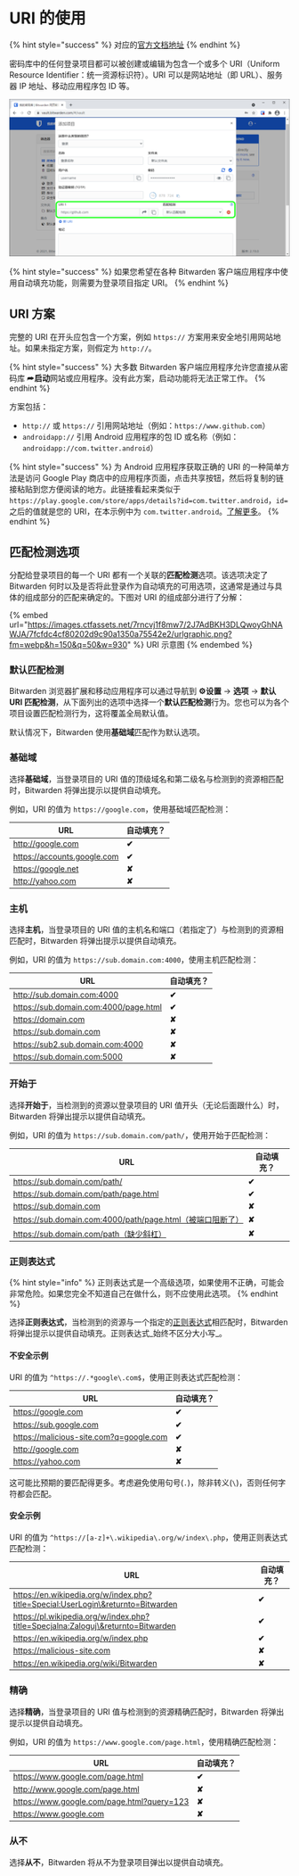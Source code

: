 # URI 的使用

{% hint style="success" %}
对应的[官方文档地址](https://bitwarden.com/help/article/uri-match-detection/)
{% endhint %}

密码库中的任何登录项目都可以被创建或编辑为包含一个或多个 URI（Uniform Resource Identifier：统一资源标识符）。URI 可以是网站地址（即 URL）、服务器 IP 地址、移动应用程序包 ID 等。

![网页密码库中登录项目的 URI 字段](../../.gitbook/assets/uri.png)

{% hint style="success" %}
如果您希望在各种 Bitwarden 客户端应用程序中使用自动填充功能，则需要为登录项目指定 URI。
{% endhint %}

## URI 方案 <a href="#uri-schemes" id="uri-schemes"></a>

完整的 URI 在开头应包含一个方案，例如 `https://` 方案用来安全地引用网站地址。如果未指定方案，则假定为 `http://`。

{% hint style="success" %}
大多数 Bitwarden 客户端应用程序允许您直接从密码库 ⮫**启动**网站或应用程序。没有此方案，启动功能将无法正常工作。
{% endhint %}

方案包括：

* `http://` 或 `https://` 引用网站地址（例如：`https://www.github.com`）
* `androidapp://` 引用 Android 应用程序的包 ID 或名称（例如：`androidapp://com.twitter.android`）

{% hint style="success" %}
为 Android 应用程序获取正确的 URI 的一种简单方法是访问 Google Play 商店中的应用程序页面，点击共享按钮，然后将复制的链接粘贴到您方便阅读的地方。此链接看起来类似于 `https://play.google.com/store/apps/details?id=com.twitter.android`，`id=` 之后的值就是您的 URI，在本示例中为 `com.twitter.android`。[了解更多](blacklisting-uris.md#android-app-uris)。
{% endhint %}

## 匹配检测选项 <a href="#match-detection-options" id="match-detection-options"></a>

分配给登录项目的每一个 URI 都有一个关联的**匹配检测**选项。该选项决定了 Bitwarden 何时以及是否将此登录作为自动填充的可用选项，这通常是通过与具体的组成部分的匹配来确定的。下图对 URI 的组成部分进行了分解：

{% embed url="https://images.ctfassets.net/7rncvj1f8mw7/2J7AdBKH3DLQwoyGhNAWJA/7fcfdc4cf80202d9c90a1350a75542e2/urlgraphic.png?fm=webp&h=150&q=50&w=930" %}
URI 示意图
{% endembed %}

### 默认匹配检测 <a href="#default-match-detection" id="default-match-detection"></a>

Bitwarden 浏览器扩展和移动应用程序可以通过导航到 **⚙️设置** → **选项** → **默认 URI 匹配检测**，从下面列出的选项中选择一个**默认匹配检测**行为。您也可以为各个项目设置匹配检测行为，这将覆盖全局默认值。

默认情况下，Bitwarden 使用**基础域**匹配作为默认选项。

### 基础域 <a href="#base-domain" id="base-domain"></a>

选择**基础域**，当登录项目的 URI 值的顶级域名和第二级名与检测到的资源相匹配时，Bitwarden 将弹出提示以提供自动填充。

例如，URI 的值为 `https://google.com`，使用基础域匹配检测：

| URL                         | 自动填充？  |
| --------------------------- | ------ |
| http://google.com           | **✔︎** |
| https://accounts.google.com | **✔︎** |
| https://google.net          | **✘**  |
| http://yahoo.com            | **✘**  |

### 主机 <a href="#host" id="host"></a>

选择**主机**，当登录项目的 URI 值的主机名和端口（若指定了）与检测到的资源相匹配时，Bitwarden 将弹出提示以提供自动填充。

例如，URI 的值为 `https://sub.domain.com:4000`，使用主机匹配检测：

| URL                                   | 自动填充？  |
| ------------------------------------- | ------ |
| http://sub.domain.com:4000            | **✔︎** |
| https://sub.domain.com:4000/page.html | **✔︎** |
| https://domain.com                    | **✘**  |
| https://sub.domain.com                | **✘**  |
| https://sub2.sub.domain.com:4000      | **✘**  |
| https://sub.domain.com:5000           | **✘**  |

### 开始于 <a href="#starts-with" id="starts-with"></a>

选择**开始于**，当检测到的资源以登录项目的 URI 值开头（无论后面跟什么）时，Bitwarden 将弹出提示以提供自动填充。

例如，URI 的值为 `https://sub.domain.com/path/`，使用开始于匹配检测：

| URL                                                | 自动填充？  |
| -------------------------------------------------- | ------ |
| https://sub.domain.com/path/                       | **✔︎** |
| https://sub.domain.com/path/page.html              | **✔︎** |
| https://sub.domain.com                             | **✘**  |
| https://sub.domain.com:4000/path/page.html（被端口阻断了） | **✘**  |
| https://sub.domain.com/path（缺少斜杠）                  | **✘**  |

### 正则表达式 <a href="#regular-expression" id="regular-expression"></a>

{% hint style="info" %}
正则表达式是一个高级选项，如果使用不正确，可能会非常危险。如果您完全不知道自己在做什么，则不应使用此选项。
{% endhint %}

选择**正则表达式**，当检测到的资源与一个指定的[正则表达式](https://zh.wikipedia.org/wiki/%E6%AD%A3%E5%88%99%E8%A1%A8%E8%BE%BE%E5%BC%8F)相匹配时，Bitwarden 将弹出提示以提供自动填充。正则表达式_始终不区分大小写_。

#### 不安全示例 <a href="#unsafe-example" id="unsafe-example"></a>

URI 的值为 `^https://.*google\.com$`，使用正则表达式匹配检测：

| URL                                     | 自动填充？  |
| --------------------------------------- | ------ |
| https://google.com                      | **✔︎** |
| https://sub.google.com                  | **✔︎** |
| https://malicious-site.com?q=google.com | **✔︎** |
| http://google.com                       | **✘**  |
| https://yahoo.com                       | **✘**  |

这可能比预期的要匹配得更多。考虑避免使用句号(`.`)，除非转义(`\`)，否则任何字符都会匹配。

#### 安全示例 <a href="#safe-example" id="safe-example"></a>

URI 的值为 `^https://[a-z]+\.wikipedia\.org/w/index\.php`，使用正则表达式匹配检测：

| URL                                                                              | 自动填充？  |
| -------------------------------------------------------------------------------- | ------ |
| https://en.wikipedia.org/w/index.php?title=Special:UserLogin\&returnto=Bitwarden | **✔︎** |
| https://pl.wikipedia.org/w/index.php?title=Specjalna:Zaloguj\&returnto=Bitwarden | **✔︎** |
| https://en.wikipedia.org/w/index.php                                             | **✔︎** |
| https://malicious-site.com                                                       | **✘**  |
| https://en.wikipedia.org/wiki/Bitwarden                                          | **✘**  |

### 精确 <a href="#exact" id="exact"></a>

选择**精确**，当登录项目的 URI 值与检测到的资源精确匹配时，Bitwarden 将弹出提示以提供自动填充。

例如，URI 的值为 `https://www.google.com/page.html`，使用精确匹配检测：

| URL                                        | 自动填充？  |
| ------------------------------------------ | ------ |
| https://www.google.com/page.html           | **✔︎** |
| http://www.google.com/page.html            | **✘**  |
| https://www.google.com/page.html?query=123 | **✘**  |
| https://www.google.com                     | **✘**  |

### 从不 <a href="#never" id="never"></a>

选择**从不**，Bitwarden 将从不为登录项目弹出以提供自动填充。
